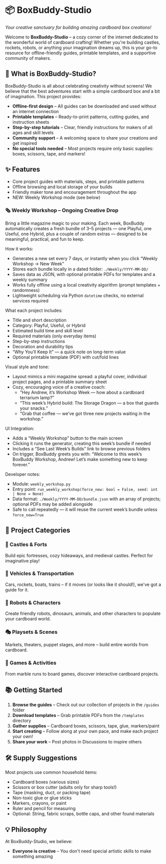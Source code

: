 # 📦 BoxBuddy-Studio
> 
*Your creative sanctuary for building amazing cardboard box creations!*

Welcome to **BoxBuddy-Studio** – a cozy corner of the internet dedicated to the wonderful world of cardboard crafting! Whether you're building castles, rockets, robots, or anything your imagination dreams up, this is your go-to resource for offline-friendly guides, printable templates, and a supportive community of makers.

## 🌟 What is BoxBuddy-Studio?
BoxBuddy-Studio is all about celebrating creativity without screens! We believe that the best adventures start with a simple cardboard box and a bit of imagination. This project provides:
- **Offline-first design** – All guides can be downloaded and used without an internet connection
- **Printable templates** – Ready-to-print patterns, cutting guides, and instruction sheets
- **Step-by-step tutorials** – Clear, friendly instructions for makers of all ages and skill levels
- **Community support** – A welcoming space to share your creations and get inspired
- **No special tools needed** – Most projects require only basic supplies: boxes, scissors, tape, and markers!

## ✨ Features
- Core project guides with materials, steps, and printable patterns
- Offline browsing and local storage of your builds
- Friendly maker tone and encouragement throughout the app
- NEW: Weekly Workshop mode (see below)

### 🗞️ Weekly Workshop – Ongoing Creative Drop
Bring a little magazine magic to your making. Each week, BoxBuddy automatically creates a fresh bundle of 3–5 projects — one Playful, one Useful, one Hybrid, plus a couple of random extras — designed to be meaningful, practical, and fun to keep.

How it works:
- Generates a new set every 7 days, or instantly when you click “Weekly Workshop → New Week”
- Stores each bundle locally in a dated folder: `./Weekly/YYYY-MM-DD/`
- Saves data as JSON, with optional printable PDFs for templates and a weekly summary
- Works fully offline using a local creativity algorithm (prompt templates + randomness)
- Lightweight scheduling via Python `datetime` checks, no external services required

What each project includes:
- Title and short description
- Category: Playful, Useful, or Hybrid
- Estimated build time and skill level
- Required materials (only everyday items)
- Step-by-step instructions
- Decoration and durability tips
- “Why You’ll Keep It” — a quick note on long-term value
- Optional printable template (PDF) with cut/fold lines

Visual style and tone:
- Layout mimics a mini magazine spread: a playful cover, individual project pages, and a printable summary sheet
- Cozy, encouraging voice of a creative coach:
  - “Hey Andrew, it’s Workshop Week — how about a cardboard terrarium lamp?”
  - “This week’s Hybrid build: The Storage Dragon — a box that guards your snacks.”
  - “Grab that coffee — we’ve got three new projects waiting in the workshop.”

UI Integration:
- Adds a “Weekly Workshop” button to the main screen
- Clicking it runs the generator, creating this week’s bundle if needed
- Includes a “See Last Week’s Builds” link to browse previous folders
- On trigger, BoxBuddy greets you with: “Welcome to this week’s BoxBuddy Workshop, Andrew! Let’s make something new to keep forever.”

Developer notes:
- Module: `weekly_workshop.py`
- Entry point: `run_weekly_workshop(force_new: bool = False, seed: int | None = None)`
- Data format: `./Weekly/YYYY-MM-DD/bundle.json` with an array of projects; optional PDFs may be added alongside
- Safe to call repeatedly — it will reuse the current week’s bundle unless `force_new=True`

## 🎨 Project Categories
### 🏰 Castles & Forts
Build epic fortresses, cozy hideaways, and medieval castles. Perfect for imaginative play!

### 🚀 Vehicles & Transportation
Cars, rockets, boats, trains – if it moves (or looks like it should!), we've got a guide for it.

### 🤖 Robots & Characters
Create friendly robots, dinosaurs, animals, and other characters to populate your cardboard world.

### 🎭 Playsets & Scenes
Markets, theaters, puppet stages, and more – build entire worlds from cardboard.

### 🎲 Games & Activities
From marble runs to board games, discover interactive cardboard projects.

## 📚 Getting Started
1. **Browse the guides** – Check out our collection of projects in the `/guides` folder
2. **Download templates** – Grab printable PDFs from the `/templates` directory
3. **Gather supplies** – Cardboard boxes, scissors, tape, glue, markers/paint
4. **Start creating** – Follow along at your own pace, and make each project your own!
5. **Share your work** – Post photos in Discussions to inspire others

## 🛠️ Supply Suggestions
Most projects use common household items:
- Cardboard boxes (various sizes)
- Scissors or box cutter (adults only for sharp tools!)
- Tape (masking, duct, or packing tape)
- Non-toxic glue or glue sticks
- Markers, crayons, or paint
- Ruler and pencil for measuring
- Optional: String, fabric scraps, bottle caps, and other found materials

## 💡 Philosophy
At BoxBuddy-Studio, we believe:
- **Everyone is creative** – You don't need special artistic skills to make something amazing
